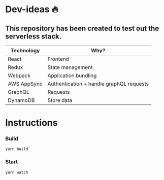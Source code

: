 # Dev-ideas :fire:

## This repository has been created to test out the serverless stack.

| Technology  | Why?                                     |
| ----------- | ---------------------------------------- |
| React       | Frontend                                 |
| Redux       | State management                         |
| Webpack     | Application bundling                     |
| AWS AppSync | Authentication + handle graphQL requests |
| GraphQL     | Requests                                 |
| DynamoDB    | Store data                               |

# Instructions

### Build

    yarn build

### Start

    yarn watch
